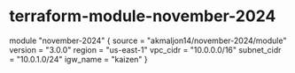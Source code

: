 # terraform-module-november-2024

module "november-2024" {
  source  = "akmaljon14/november-2024/module"
  version = "3.0.0"
  region = "us-east-1"
  vpc_cidr = "10.0.0.0/16"
  subnet_cidr = "10.0.1.0/24"
  igw_name = "kaizen"
}